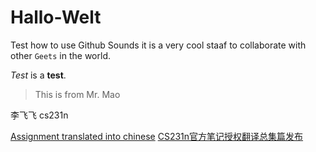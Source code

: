 # Hallo-Welt
Test how to use Github
Sounds it is a very cool staaf to collaborate with other `Geets` in the world.

*Test* is a **test**.
> This is from Mr. Mao

李飞飞 cs231n

[Assignment translated into chinese](http://op.inews.qq.com/m/20180207A0GNWA00?refer=100000355&chl_code=kb_news_tech&h=0)
[CS231n官方笔记授权翻译总集篇发布](https://zhuanlan.zhihu.com/p/21930884)

